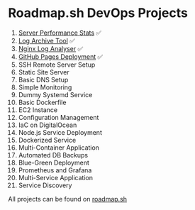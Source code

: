 # Roadmap.sh DevOps Projects

1. [Server Performance Stats](https://roadmap.sh/projects/server-stats) ✅
2. [Log Archive Tool](https://roadmap.sh/projects/log-archive-tool) ✅
3. [Nginx Log Analyser](https://roadmap.sh/projects/nginx-log-analyser) ✅
4. [GitHub Pages Deployment](https://roadmap.sh/projects/ssh-remote-server-setup) ✅
5. SSH Remote Server Setup
6. Static Site Server
7. Basic DNS Setup
8. Simple Monitoring
9. Dummy Systemd Service
10. Basic Dockerfile
11. EC2 Instance
12. Configuration Management
13. IaC on DigitalOcean
14. Node.js Service Deployment
15. Dockerized Service
16. Multi-Container Application
17. Automated DB Backups
18. Blue-Green Deployment
19. Prometheus and Grafana
20. Multi-Service Application
21. Service Discovery

All projects can be found on [roadmap.sh](https://roadmap.sh/devops/projects)
